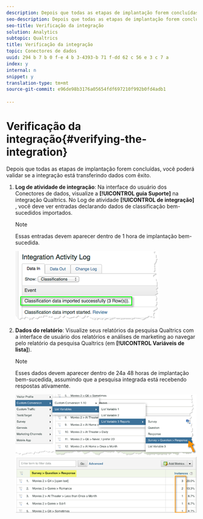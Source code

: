 ```yaml
---
description: Depois que todas as etapas de implantação forem concluídas, você poderá validar se a integração está transferindo dados com êxito.
seo-description: Depois que todas as etapas de implantação forem concluídas, você poderá validar se a integração está transferindo dados com êxito.
seo-title: Verificação da integração
solution: Analytics
subtopic: Qualtrics
title: Verificação da integração
topic: Conectores de dados
uuid: 294 b 7 b 0 f-e 4 b 3-4393-b 71 f-dd 62 c 56 e 3 c 7 a
index: y
internal: n
snippet: y
translation-type: tm+mt
source-git-commit: e96de98b3176a05654fdf697210f992b0fd4adb1

---
```



# Verificação da integração{#verifying-the-integration}

Depois que todas as etapas de implantação forem concluídas, você poderá validar se a integração está transferindo dados com êxito.

1. **Log de atividade de integração**: Na interface do usuário dos Conectores de dados, visualize a **[!UICONTROL guia Suporte]** na integração Qualtrics. No Log de atividade **[!UICONTROL de integração]** , você deve ver entradas declarando dados de classificação bem-sucedidos importados.

   >[!NOTE]
   >
   >Essas entradas devem aparecer dentro de 1 hora de implantação bem-sucedida.

   ![](assets/verify-1.png)

1. **Dados do relatório**: Visualize seus relatórios da pesquisa Qualtrics com a interface de usuário dos relatórios e análises de marketing ao navegar pelo relatório da pesquisa Qualtrics (em **[!UICONTROL Variáveis de lista]**).

   >[!NOTE]
   >
   >Esses dados devem aparecer dentro de 24a 48 horas de implantação bem-sucedida, assumindo que a pesquisa integrada está recebendo respostas ativamente.

   ![](assets/verify-2.png) ![](assets/verify-3.png)

